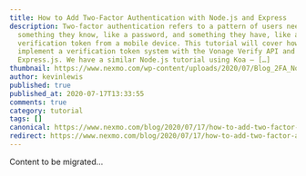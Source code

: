 ```yaml
---
title: How to Add Two-Factor Authentication with Node.js and Express
description: Two-factor authentication refers to a pattern of users needing both
  something they know, like a password, and something they have, like a
  verification token from a mobile device. This tutorial will cover how to
  implement a verification token system with the Vonage Verify API and
  Express.js. We have a similar Node.js tutorial using Koa – […]
thumbnail: https://www.nexmo.com/wp-content/uploads/2020/07/Blog_2FA_Node-js_Express_1200x600.png
author: kevinlewis
published: true
published_at: 2020-07-17T13:33:55
comments: true
category: tutorial
tags: []
canonical: https://www.nexmo.com/blog/2020/07/17/how-to-add-two-factor-authentication-with-node-js-and-express
redirect: https://www.nexmo.com/blog/2020/07/17/how-to-add-two-factor-authentication-with-node-js-and-express
---
```

Content to be migrated...
